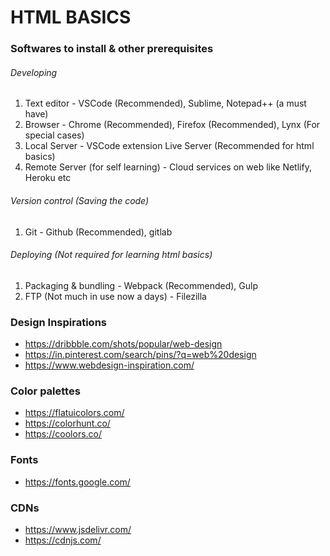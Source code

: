 # HTML BASICS

### Softwares to install & other prerequisites

###### Developing
1. Text editor - VSCode (Recommended), Sublime, Notepad++ (a must have)
2. Browser - Chrome (Recommended), Firefox (Recommended), Lynx (For special cases)
3. Local Server - VSCode extension Live Server (Recommended for html basics)
4. Remote Server (for self learning) - Cloud services on web like Netlify, Heroku etc

###### Version control (Saving the code)
1. Git - Github (Recommended), gitlab

###### Deploying (Not required for learning html basics)
1. Packaging & bundling - Webpack (Recommended), Gulp
2. FTP (Not much in use now a days) - Filezilla 



### Design Inspirations

* https://dribbble.com/shots/popular/web-design
* https://in.pinterest.com/search/pins/?q=web%20design
* https://www.webdesign-inspiration.com/



### Color palettes

* https://flatuicolors.com/
* https://colorhunt.co/
* https://coolors.co/


### Fonts

* https://fonts.google.com/


### CDNs

* https://www.jsdelivr.com/
* https://cdnjs.com/



